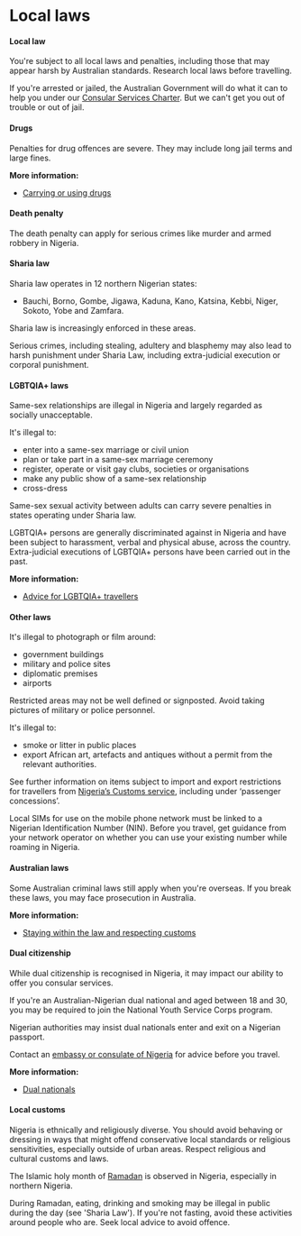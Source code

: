 # Local laws

#### Local law

You're subject to all local laws and penalties, including those that may appear harsh by Australian standards. Research local laws before travelling.

If you're arrested or jailed, the Australian Government will do what it can to help you under our [Consular Services Charter](/consular-services/consular-services-charter "Consular Services Charter"). But we can't get you out of trouble or out of jail.

#### Drugs

Penalties for drug offences are severe. They may include long jail terms and large fines.

**More information:**

* [Carrying or using drugs](/before-you-go/laws/drugs "Carrying or using drugs")

#### Death penalty

The death penalty can apply for serious crimes like murder and armed robbery in Nigeria.

#### Sharia law

Sharia law operates in 12 northern Nigerian states:

* Bauchi, Borno, Gombe, Jigawa, Kaduna, Kano, Katsina, Kebbi, Niger, Sokoto, Yobe and Zamfara.

Sharia law is increasingly enforced in these areas.

Serious crimes, including stealing, adultery and blasphemy may also lead to harsh punishment under Sharia Law, including extra-judicial execution or corporal punishment. 

#### LGBTQIA+ laws

Same-sex relationships are illegal in Nigeria and largely regarded as socially unacceptable. 

It's illegal to:

* enter into a same-sex marriage or civil union
* plan or take part in a same-sex marriage ceremony
* register, operate or visit gay clubs, societies or organisations
* make any public show of a same-sex relationship
* cross-dress

Same-sex sexual activity between adults can carry severe penalties in states operating under Sharia law.

LGBTQIA+ persons are generally discriminated against in Nigeria and have been subject to harassment, verbal and physical abuse, across the country. Extra-judicial executions of LGBTQIA+ persons have been carried out in the past. 

**More information:**

* [Advice for LGBTQIA+ travellers](/before-you-go/who-you-are/LGBTQIA "Advice for LGBTQIA+ travellers")

#### Other laws

It's illegal to photograph or film around:

* government buildings
* military and police sites
* diplomatic premises
* airports

Restricted areas may not be well defined or signposted. Avoid taking pictures of military or police personnel.

It's illegal to:

* smoke or litter in public places
* export African art, artefacts and antiques without a permit from the relevant authorities.

See further information on items subject to import and export restrictions for travellers from [Nigeria’s Customs service](https://customs.gov.ng/?page_id=3081), including under ‘passenger concessions’.

Local SIMs for use on the mobile phone network must be linked to a Nigerian Identification Number (NIN). Before you travel, get guidance from your network operator on whether you can use your existing number while roaming in Nigeria.

#### Australian laws

Some Australian criminal laws still apply when you're overseas. If you break these laws, you may face prosecution in Australia.

**More information:**

* [Staying within the law and respecting customs](/before-you-go/laws "Staying within the law")

#### Dual citizenship

While dual citizenship is recognised in Nigeria, it may impact our ability to offer you consular services.

If you're an Australian-Nigerian dual national and aged between 18 and 30, you may be required to join the National Youth Service Corps program.

Nigerian authorities may insist dual nationals enter and exit on a Nigerian passport.

Contact an [embassy or consulate of Nigeria](https://protocol.dfat.gov.au/Public/Missions/148) for advice before you travel.

**More information:**

* [Dual nationals](/before-you-go/who-you-are/dual-nationals "Advice for dual nationals")

#### Local customs

Nigeria is ethnically and religiously diverse. You should avoid behaving or dressing in ways that might offend conservative local standards or religious sensitivities, especially outside of urban areas. Respect religious and cultural customs and laws. 

The Islamic holy month of [Ramadan](https://www.smartraveller.gov.au/before-you-go/major-events/ramadan) is observed in Nigeria, especially in northern Nigeria. 

During Ramadan, eating, drinking and smoking may be illegal in public during the day (see 'Sharia Law'). If you're not fasting, avoid these activities around people who are. Seek local advice to avoid offence.